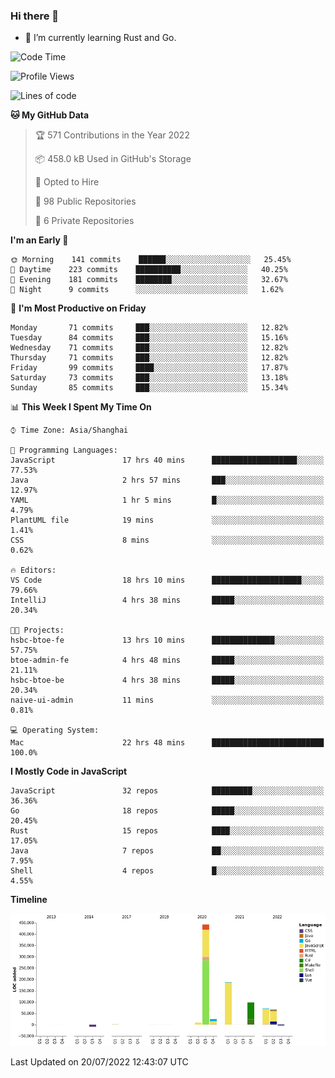 ### Hi there 👋

- 🌱 I’m currently learning Rust and Go.

<!--START_SECTION:waka-->
![Code Time](http://img.shields.io/badge/Code%20Time-594%20hrs%2059%20mins-blue)

![Profile Views](http://img.shields.io/badge/Profile%20Views-0-blue)

![Lines of code](https://img.shields.io/badge/From%20Hello%20World%20I%27ve%20Written-895%20Thousand%20lines%20of%20code-blue)

**🐱 My GitHub Data** 

> 🏆 571 Contributions in the Year 2022
 > 
> 📦 458.0 kB Used in GitHub's Storage 
 > 
> 💼 Opted to Hire
 > 
> 📜 98 Public Repositories 
 > 
> 🔑 6 Private Repositories  
 > 
**I'm an Early 🐤** 

```text
🌞 Morning    141 commits    ██████░░░░░░░░░░░░░░░░░░░   25.45% 
🌆 Daytime    223 commits    ██████████░░░░░░░░░░░░░░░   40.25% 
🌃 Evening    181 commits    ████████░░░░░░░░░░░░░░░░░   32.67% 
🌙 Night      9 commits      ░░░░░░░░░░░░░░░░░░░░░░░░░   1.62%

```
📅 **I'm Most Productive on Friday** 

```text
Monday       71 commits     ███░░░░░░░░░░░░░░░░░░░░░░   12.82% 
Tuesday      84 commits     ███░░░░░░░░░░░░░░░░░░░░░░   15.16% 
Wednesday    71 commits     ███░░░░░░░░░░░░░░░░░░░░░░   12.82% 
Thursday     71 commits     ███░░░░░░░░░░░░░░░░░░░░░░   12.82% 
Friday       99 commits     ████░░░░░░░░░░░░░░░░░░░░░   17.87% 
Saturday     73 commits     ███░░░░░░░░░░░░░░░░░░░░░░   13.18% 
Sunday       85 commits     ███░░░░░░░░░░░░░░░░░░░░░░   15.34%

```


📊 **This Week I Spent My Time On** 

```text
⌚︎ Time Zone: Asia/Shanghai

💬 Programming Languages: 
JavaScript               17 hrs 40 mins      ███████████████████░░░░░░   77.53% 
Java                     2 hrs 57 mins       ███░░░░░░░░░░░░░░░░░░░░░░   12.97% 
YAML                     1 hr 5 mins         █░░░░░░░░░░░░░░░░░░░░░░░░   4.79% 
PlantUML file            19 mins             ░░░░░░░░░░░░░░░░░░░░░░░░░   1.41% 
CSS                      8 mins              ░░░░░░░░░░░░░░░░░░░░░░░░░   0.62%

🔥 Editors: 
VS Code                  18 hrs 10 mins      ████████████████████░░░░░   79.66% 
IntelliJ                 4 hrs 38 mins       █████░░░░░░░░░░░░░░░░░░░░   20.34%

🐱‍💻 Projects: 
hsbc-btoe-fe             13 hrs 10 mins      ██████████████░░░░░░░░░░░   57.75% 
btoe-admin-fe            4 hrs 48 mins       █████░░░░░░░░░░░░░░░░░░░░   21.11% 
hsbc-btoe-be             4 hrs 38 mins       █████░░░░░░░░░░░░░░░░░░░░   20.34% 
naive-ui-admin           11 mins             ░░░░░░░░░░░░░░░░░░░░░░░░░   0.81%

💻 Operating System: 
Mac                      22 hrs 48 mins      █████████████████████████   100.0%

```

**I Mostly Code in JavaScript** 

```text
JavaScript               32 repos            █████████░░░░░░░░░░░░░░░░   36.36% 
Go                       18 repos            █████░░░░░░░░░░░░░░░░░░░░   20.45% 
Rust                     15 repos            ████░░░░░░░░░░░░░░░░░░░░░   17.05% 
Java                     7 repos             ██░░░░░░░░░░░░░░░░░░░░░░░   7.95% 
Shell                    4 repos             █░░░░░░░░░░░░░░░░░░░░░░░░   4.55%

```


**Timeline**

![Chart not found](https://raw.githubusercontent.com/elton/elton/main/charts/bar_graph.png) 


 Last Updated on 20/07/2022 12:43:07 UTC
<!--END_SECTION:waka-->

<!--
**elton/elton** is a ✨ _special_ ✨ repository because its `README.md` (this file) appears on your GitHub profile.

Here are some ideas to get you started:

- 🔭 I’m currently working on ...
- 🌱 I’m currently learning ...
- 👯 I’m looking to collaborate on ...
- 🤔 I’m looking for help with ...
- 💬 Ask me about ...
- 📫 How to reach me: ...
- 😄 Pronouns: ...
- ⚡ Fun fact: ...
-->
